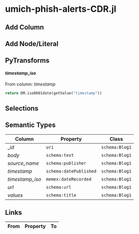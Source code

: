 # umich-phish-alerts-CDR.jl

## Add Column

## Add Node/Literal

## PyTransforms
#### _timestamp_iso_
From column: _timestamp_
``` python
return DM.iso8601date(getValue("timestamp"))
```


## Selections

## Semantic Types
| Column | Property | Class |
|  ----- | -------- | ----- |
| __id_ | `uri` | `schema:Blog1`|
| _body_ | `schema:text` | `schema:Blog1`|
| _source_name_ | `schema:publisher` | `schema:Blog1`|
| _timestamp_ | `schema:datePublished` | `schema:Blog1`|
| _timestamp_iso_ | `memex:dateRecorded` | `schema:Blog1`|
| _url_ | `schema:url` | `schema:Blog1`|
| _values_ | `schema:title` | `schema:Blog1`|


## Links
| From | Property | To |
|  --- | -------- | ---|

